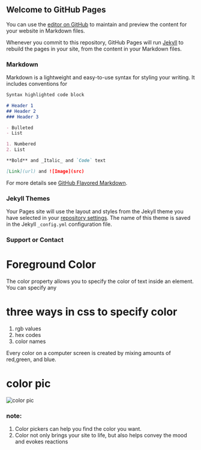 ## Welcome to GitHub Pages

You can use the [editor on GitHub](https://github.com/Haneenabudayeh/summary-ch11/edit/master/README.md) to maintain and preview the content for your website in Markdown files.

Whenever you commit to this repository, GitHub Pages will run [Jekyll](https://jekyllrb.com/) to rebuild the pages in your site, from the content in your Markdown files.

### Markdown

Markdown is a lightweight and easy-to-use syntax for styling your writing. It includes conventions for

```markdown
Syntax highlighted code block

# Header 1
## Header 2
### Header 3

- Bulleted
- List

1. Numbered
2. List

**Bold** and _Italic_ and `Code` text

[Link](url) and ![Image](src)
```

For more details see [GitHub Flavored Markdown](https://guides.github.com/features/mastering-markdown/).

### Jekyll Themes

Your Pages site will use the layout and styles from the Jekyll theme you have selected in your [repository settings](https://github.com/Haneenabudayeh/summary-ch11/settings). The name of this theme is saved in the Jekyll `_config.yml` configuration file.

### Support or Contact
# Foreground Color
The color property allows you to specify the color of text inside an element. You can specify any

# three ways in css to specify color
1. rgb values
1. hex codes
1. color names


Every color on a computer screen is created by mixing amounts of red,green, and blue. 

# color pic

![color pic](https://i.pinimg.com/originals/31/d8/7c/31d87ce61e4d372d6b19d29ae951eb42.jpg)



### note:
1. Color pickers can help you find the color you want.
1. Color not only brings your site to life, but also helps convey the mood and evokes reactions
